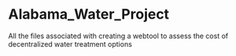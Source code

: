 # Alabama_Water_Project
All the files associated with creating a webtool to assess the cost of decentralized water treatment options
